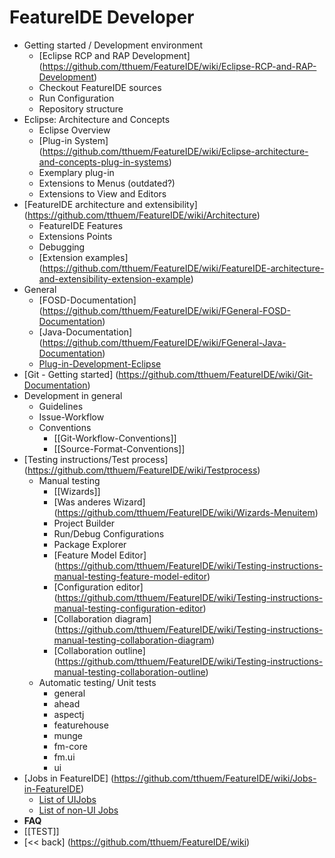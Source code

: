 # FeatureIDE Developer

* Getting started / Development environment
  * [Eclipse RCP and RAP Development] (https://github.com/tthuem/FeatureIDE/wiki/Eclipse-RCP-and-RAP-Development)
  * Checkout FeatureIDE sources
  * Run Configuration
  * Repository structure
* Eclipse: Architecture and Concepts
  * Eclipse Overview
  * [Plug-in System] (https://github.com/tthuem/FeatureIDE/wiki/Eclipse-architecture-and-concepts-plug-in-systems)
  * Exemplary plug-in
  * Extensions to Menus (outdated?)
  * Extensions to View and Editors
* [FeatureIDE architecture and extensibility] (https://github.com/tthuem/FeatureIDE/wiki/Architecture)
  * FeatureIDE Features
  * Extensions Points
  * Debugging
  * [Extension examples] (https://github.com/tthuem/FeatureIDE/wiki/FeatureIDE-architecture-and-extensibility-extension-example)
* General
  * [FOSD-Documentation] (https://github.com/tthuem/FeatureIDE/wiki/FGeneral-FOSD-Documentation)
  * [Java-Documentation] (https://github.com/tthuem/FeatureIDE/wiki/FGeneral-Java-Documentation)
  * [Plug-in-Development-Eclipse](https://github.com/tthuem/FeatureIDE/wiki/FGeneral-Plug-in-Development-Eclipse])
* [Git - Getting started] (https://github.com/tthuem/FeatureIDE/wiki/Git-Documentation)
* Development in general
  * Guidelines
  * Issue-Workflow
  * Conventions
    * [[Git-Workflow-Conventions]]
    * [[Source-Format-Conventions]] 
* [Testing instructions/Test process] (https://github.com/tthuem/FeatureIDE/wiki/Testprocess)
  * Manual testing
	* [[Wizards]]
	* [Was anderes Wizard] (https://github.com/tthuem/FeatureIDE/wiki/Wizards-Menuitem)
	* Project Builder
	* Run/Debug Configurations
	* Package Explorer
	* [Feature Model Editor] (https://github.com/tthuem/FeatureIDE/wiki/Testing-instructions-manual-testing-feature-model-editor)
	* [Configuration editor] (https://github.com/tthuem/FeatureIDE/wiki/Testing-instructions-manual-testing-configuration-editor)
	* [Collaboration diagram] (https://github.com/tthuem/FeatureIDE/wiki/Testing-instructions-manual-testing-collaboration-diagram)
	* [Collaboration outline] (https://github.com/tthuem/FeatureIDE/wiki/Testing-instructions-manual-testing-collaboration-outline)
  * Automatic testing/ Unit tests
	* general
	* ahead
	* aspectj
	* featurehouse
	* munge
	* fm-core
	* fm.ui
	* ui
* [Jobs in FeatureIDE] (https://github.com/tthuem/FeatureIDE/wiki/Jobs-in-FeatureIDE)
	* [List of UIJobs](https://github.com/tthuem/FeatureIDE/wiki/List-of-UIJobs-created-in-FeatureIDE)
	* [List of non-UI Jobs](https://github.com/tthuem/FeatureIDE/wiki/List-of-non-UI-Jobs-created-in-FeatureIDE)
* **FAQ**
* [[TEST]]
* [<< back] (https://github.com/tthuem/FeatureIDE/wiki)